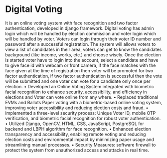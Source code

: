 # Digital Voting
It is an online voting system with face recognition and two factor authentication, developed in django framework.  Digital voting has admin login which will be handled by election commission and voter login which will be handled by voter. Voters can login through their voter ID number and password after a successful registration. The system will allows voters to view a list of candidates in their area, voters can get to know the candidates background (like income, works, etc.) and choose wisely. Once the election is started voter have to login into the account, select a candidate and have to give face id with webcam or front camera, if the face matches with the face given at the time of registration then voter will be promoted for two factor authentication, if two factor authentication is successful then the vote will be submitted and one voter can vote for a candidate only once per election.
• Developed an Online Voting System integrated with biometric facial recognition to enhance security, accessibility, and
efficiency in elections and Voter can vote online from any where.
• Replaced traditional EVMs and Ballots Paper voting with a biometric-based online voting system, improving voter
accessibility and reducing election costs and fraud.
• Implemented a three-level security process: Unique Voter ID, mobile OTP verification, and biometric facial recognition
for robust voter authentication.
• Utilized Django, OpenCV, HTML, CSS, JavaScript, PostgreSQL for backend and LBPH algorithm for face recognition.
• Enhanced election transparency and accessibility, enabling remote voting and reducing election costs and environmental
impact by minimizing paper usage and streamlining manual processes.
• Security Measures: software firewall to protect the system from unauthorized access and attacks in real time.

